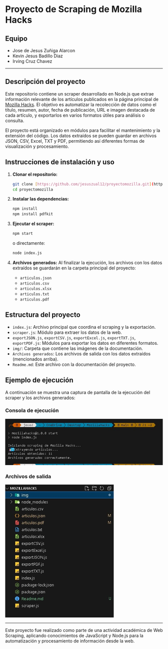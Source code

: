 # Proyecto de Scraping de Mozilla Hacks

## Equipo
- Jose de Jesus Zuñiga Alarcon
- Kevin Jesus Badillo Diaz
- Irving Cruz Chavez

---

## Descripción del proyecto

Este repositorio contiene un scraper desarrollado en Node.js que extrae información relevante de los artículos publicados en la página principal de [Mozilla Hacks](https://hacks.mozilla.org/). El objetivo es automatizar la recolección de datos como el título, resumen, autor, fecha de publicación, URL e imagen destacada de cada artículo, y exportarlos en varios formatos útiles para análisis o consulta.

El proyecto está organizado en módulos para facilitar el mantenimiento y la extensión del código. Los datos extraídos se pueden guardar en archivos JSON, CSV, Excel, TXT y PDF, permitiendo así diferentes formas de visualización y procesamiento.

## Instrucciones de instalación y uso

1.  **Clonar el repositorio:**
    ```bash
    git clone [https://github.com/jesuszual12/proyectomozilla.git](https://github.com/jesuszual12/proyectomozilla.git)
    cd proyectomozilla
    ```

2.  **Instalar las dependencias:**
    ```bash
    npm install
    npm install pdfkit
    ```

3.  **Ejecutar el scraper:**
    ```bash
    npm start
    ```
    o directamente:
    ```bash
    node index.js
    ```

4.  **Archivos generados:**
    Al finalizar la ejecución, los archivos con los datos extraídos se guardarán en la carpeta principal del proyecto:
    - `articulos.json`
    - `articulos.csv`
    - `articulos.xlsx`
    - `articulos.txt`
    - `articulos.pdf`

## Estructura del proyecto

-   `index.js`: Archivo principal que coordina el scraping y la exportación.
-   `scraper.js`: Módulo para extraer los datos de la web.
-   `exportJSON.js`, `exportCSV.js`, `exportExcel.js`, `exportTXT.js`, `exportPDF.js`: Módulos para exportar los datos en diferentes formatos.
-   `img/`: Carpeta que contiene las imágenes de la documentación.
-   `Archivos generados`: Los archivos de salida con los datos extraídos (mencionados arriba).
-   `Readme.md`: Este archivo con la documentación del proyecto.

## Ejemplo de ejecución

A continuación se muestra una captura de pantalla de la ejecución del scraper y los archivos generados:

### Consola de ejecución
![Ejecución del scraper](./img/ejecucion.jpg)

### Archivos de salida
![Archivos generados](./img/estructura.jpg)

---

Este proyecto fue realizado como parte de una actividad académica de Web Scraping, aplicando conocimientos de JavaScript y Node.js para la automatización y procesamiento de información desde la web.